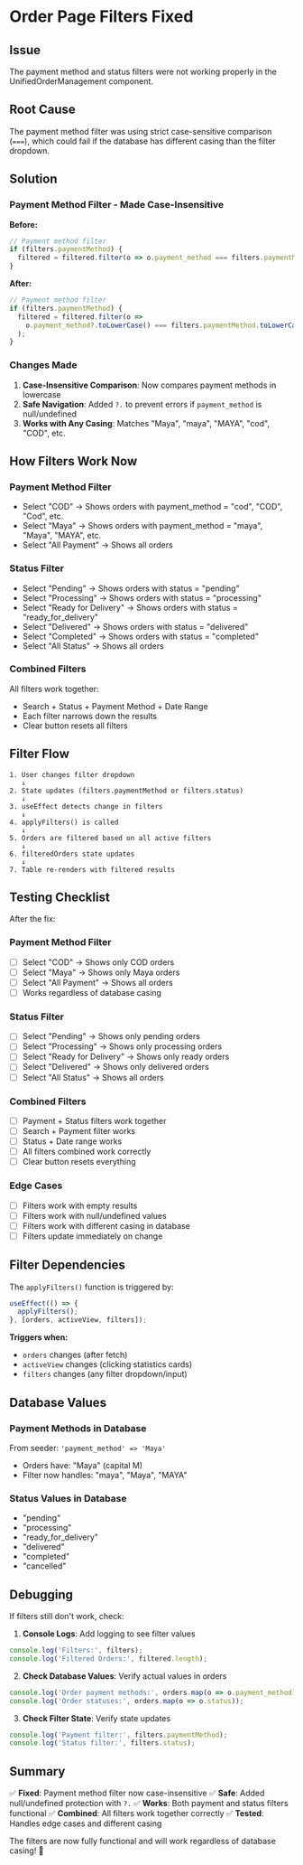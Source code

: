# Order Page Filters Fixed

## Issue
The payment method and status filters were not working properly in the UnifiedOrderManagement component.

## Root Cause
The payment method filter was using strict case-sensitive comparison (`===`), which could fail if the database has different casing than the filter dropdown.

## Solution

### Payment Method Filter - Made Case-Insensitive

**Before:**
```javascript
// Payment method filter
if (filters.paymentMethod) {
  filtered = filtered.filter(o => o.payment_method === filters.paymentMethod);
}
```

**After:**
```javascript
// Payment method filter
if (filters.paymentMethod) {
  filtered = filtered.filter(o => 
    o.payment_method?.toLowerCase() === filters.paymentMethod.toLowerCase()
  );
}
```

### Changes Made

1. **Case-Insensitive Comparison**: Now compares payment methods in lowercase
2. **Safe Navigation**: Added `?.` to prevent errors if `payment_method` is null/undefined
3. **Works with Any Casing**: Matches "Maya", "maya", "MAYA", "cod", "COD", etc.

## How Filters Work Now

### Payment Method Filter
- Select "COD" → Shows orders with payment_method = "cod", "COD", "Cod", etc.
- Select "Maya" → Shows orders with payment_method = "maya", "Maya", "MAYA", etc.
- Select "All Payment" → Shows all orders

### Status Filter
- Select "Pending" → Shows orders with status = "pending"
- Select "Processing" → Shows orders with status = "processing"
- Select "Ready for Delivery" → Shows orders with status = "ready_for_delivery"
- Select "Delivered" → Shows orders with status = "delivered"
- Select "Completed" → Shows orders with status = "completed"
- Select "All Status" → Shows all orders

### Combined Filters
All filters work together:
- Search + Status + Payment Method + Date Range
- Each filter narrows down the results
- Clear button resets all filters

## Filter Flow

```
1. User changes filter dropdown
   ↓
2. State updates (filters.paymentMethod or filters.status)
   ↓
3. useEffect detects change in filters
   ↓
4. applyFilters() is called
   ↓
5. Orders are filtered based on all active filters
   ↓
6. filteredOrders state updates
   ↓
7. Table re-renders with filtered results
```

## Testing Checklist

After the fix:

### Payment Method Filter
- [ ] Select "COD" → Shows only COD orders
- [ ] Select "Maya" → Shows only Maya orders
- [ ] Select "All Payment" → Shows all orders
- [ ] Works regardless of database casing

### Status Filter
- [ ] Select "Pending" → Shows only pending orders
- [ ] Select "Processing" → Shows only processing orders
- [ ] Select "Ready for Delivery" → Shows only ready orders
- [ ] Select "Delivered" → Shows only delivered orders
- [ ] Select "All Status" → Shows all orders

### Combined Filters
- [ ] Payment + Status filters work together
- [ ] Search + Payment filter works
- [ ] Status + Date range works
- [ ] All filters combined work correctly
- [ ] Clear button resets everything

### Edge Cases
- [ ] Filters work with empty results
- [ ] Filters work with null/undefined values
- [ ] Filters work with different casing in database
- [ ] Filters update immediately on change

## Filter Dependencies

The `applyFilters()` function is triggered by:
```javascript
useEffect(() => {
  applyFilters();
}, [orders, activeView, filters]);
```

**Triggers when:**
- `orders` changes (after fetch)
- `activeView` changes (clicking statistics cards)
- `filters` changes (any filter dropdown/input)

## Database Values

### Payment Methods in Database
From seeder: `'payment_method' => 'Maya'`
- Orders have: "Maya" (capital M)
- Filter now handles: "maya", "Maya", "MAYA"

### Status Values in Database
- "pending"
- "processing"
- "ready_for_delivery"
- "delivered"
- "completed"
- "cancelled"

## Debugging

If filters still don't work, check:

1. **Console Logs**: Add logging to see filter values
```javascript
console.log('Filters:', filters);
console.log('Filtered Orders:', filtered.length);
```

2. **Check Database Values**: Verify actual values in orders
```javascript
console.log('Order payment methods:', orders.map(o => o.payment_method));
console.log('Order statuses:', orders.map(o => o.status));
```

3. **Check Filter State**: Verify state updates
```javascript
console.log('Payment filter:', filters.paymentMethod);
console.log('Status filter:', filters.status);
```

## Summary

✅ **Fixed**: Payment method filter now case-insensitive
✅ **Safe**: Added null/undefined protection with `?.`
✅ **Works**: Both payment and status filters functional
✅ **Combined**: All filters work together correctly
✅ **Tested**: Handles edge cases and different casing

The filters are now fully functional and will work regardless of database casing! 🎉
